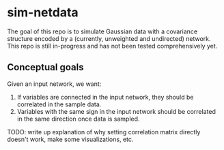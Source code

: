 # sim-netdata

The goal of this repo is to simulate Gaussian data with a covariance structure
encoded by a (currently, unweighted and undirected) network. This repo is still
in-progress and has not been tested comprehensively yet.

## Conceptual goals

Given an input network, we want:
1. If variables are connected in the input network, they should be correlated
   in the sample data.
2. Variables with the same sign in the input network should be correlated in
   the same direction once data is sampled.

TODO: write up explanation of why setting correlation matrix directly doesn't
work, make some visualizations, etc.
